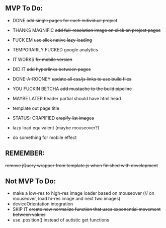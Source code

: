 ## MVP To Do:
* DONE ~~add single pages for each individual project~~
* THANKS MAGNIFIC ~~add full-resolution image on click on project pages~~
* FUCK EM ~~use slick native lazy loading~~
* TEMPORARILY FUCKED google analytics

* IT WORKS ~~fix mobile version~~

* DID IT ~~add hyperlinks between pages~~
* DONE-A-ROONEY ~~update all css/js links to use build files~~
* YOU FUCKIN BETCHA ~~add mustache to the build pipeline~~
* MAYBE LATER header partial should have html head
* template out page title

* STATUS: CRAPIFIED ~~crapify list images~~
* lazy load equivalent (maybe mouseover?)
* do something for mobile effect

## REMEMBER:
~~remove jQuery wrapper from template.js when finished with development~~


## Not MVP To Do:
* make a low-res to high-res image loader based on mouseover (// on mouseover, load hi-res image and next two images)
* deviceOrientation integration
* SKIP IT ~~create new normalize function that uses exponential movement between values~~
* use .position() instead of autistic get functions
